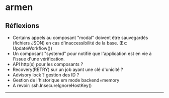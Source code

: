 # armen

## Réflexions

- Certains appels au composant "modal" doivent être sauvegardés (fichiers JSON) en cas d'inaccessibilité de la base. (Ex: UpdateWorkflow())
- Un composant "systemd" pour notifié que l'application est en vie à l'issue d'une vérification.
- API http(s) pour les composants ?
- Recovery(RETRY) sur un job ayant une clé d'unicité ?
- Advisory lock ? gestion des ID ?
- Gestion de l'historique em mode backend=memory
- A revoir: ssh.InsecureIgnoreHostKey()

---

